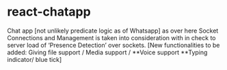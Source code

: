 # react-chatapp
Chat app [not unlikely predicate logic as of Whatsapp] as over here Socket Connections and Management is taken into consideration with in check to server load of ‘Presence Detection’ over sockets. [New functionalities to be added: Giving file support / Media support / **Voice support  **Typing indicator/ blue tick]
